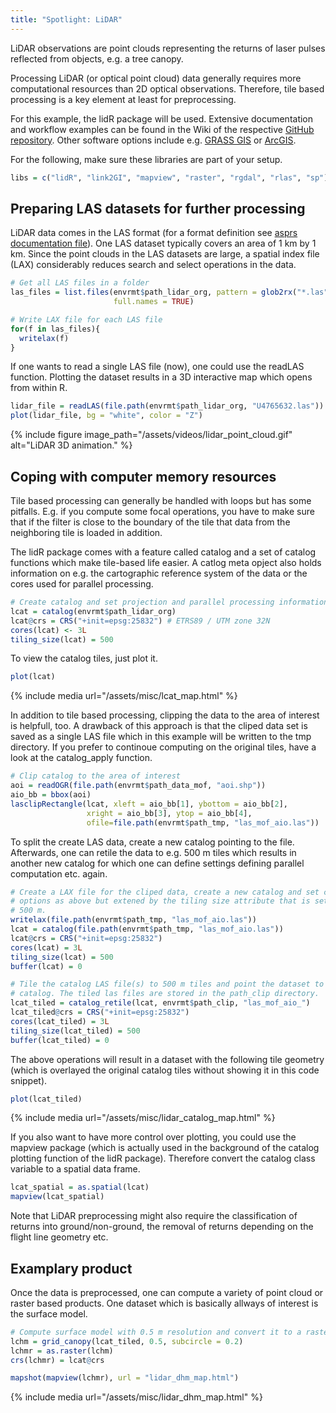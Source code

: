 ```yaml
---
title: "Spotlight: LiDAR"
---
```




LiDAR observations are point clouds representing the returns of laser pulses reflected from objects, e.g. a tree canopy.

Processing LiDAR (or optical point cloud) data generally  requires more computational resources than 2D optical observations. Therefore, tile based processing is a key element at least for preprocessing.

For this example, the lidR package will be used. Extensive documentation and workflow examples can be found in the Wiki of the respective [GitHub repository](https://github.com/Jean-Romain/lidR). Other software options include e.g. [GRASS GIS](https://grass.osgeo.org/screenshots/lidar/) or [ArcGIS](https://desktop.arcgis.com/en/arcmap/10.3/manage-data/las-dataset/a-quick-tour-of-lidar-in-arcgis.htm).

For the following, make sure these libraries are part of your setup.

```r
libs = c("lidR", "link2GI", "mapview", "raster", "rgdal", "rlas", "sp")
```

## Preparing LAS datasets for further processing
LiDAR data comes in the LAS format (for a format definition see [asprs documentation file](https://www.asprs.org/a/society/committees/standards/LAS_1_4_r13.pdf)). One LAS dataset typically covers an area of 1 km by 1 km. Since the point clouds in the LAS datasets are large, a spatial index file (LAX) considerably reduces search and select operations in the data.


```r
# Get all LAS files in a folder
las_files = list.files(envrmt$path_lidar_org, pattern = glob2rx("*.las"),
                       full.names = TRUE)

# Write LAX file for each LAS file
for(f in las_files){
  writelax(f)
}
```
If one wants to read a single LAS file (now), one could use the readLAS function. Plotting the dataset results in a 3D interactive map which opens from within R.

```r
lidar_file = readLAS(file.path(envrmt$path_lidar_org, "U4765632.las"))
plot(lidar_file, bg = "white", color = "Z")
```

{% include figure image_path="/assets/videos/lidar_point_cloud.gif" alt="LiDAR 3D animation." %}




## Coping with computer memory resources
Tile based processing can generally be handled with loops but has some pitfalls. E.g. if you compute some focal operations, you have to make sure that if the filter is close to the boundary of the tile that data from the neighboring tile is loaded in addition. 

The lidR package comes with a feature called catalog and a set of catalog functions which make tile-based life easier. A catlog meta opject also holds information on e.g. the cartographic reference system of the data or the cores used for parallel processing.


```r
# Create catalog and set projection and parallel processing information
lcat = catalog(envrmt$path_lidar_org)
lcat@crs = CRS("+init=epsg:25832") # ETRS89 / UTM zone 32N
cores(lcat) <- 3L
tiling_size(lcat) = 500
```





To view the catalog tiles, just plot it.

```r
plot(lcat)
```
{% include media url="/assets/misc/lcat_map.html" %}


In addition to tile based processing, clipping the data to the area of interest is helpfull, too. A drawback of this approach is that the cliped data set is saved as a single LAS file which in this example will be written to the tmp directory. If you prefer to continoue computing on the original tiles, have a look at the catalog_apply function.

```r
# Clip catalog to the area of interest
aoi = readOGR(file.path(envrmt$path_data_mof, "aoi.shp"))
aio_bb = bbox(aoi)
lasclipRectangle(lcat, xleft = aio_bb[1], ybottom = aio_bb[2], 
                 xright = aio_bb[3], ytop = aio_bb[4],
                 ofile=file.path(envrmt$path_tmp, "las_mof_aio.las"))
```


To split the create LAS data, create a new catalog pointing to the file. Afterwards, one can retile the data to e.g. 500 m tiles which results in another new catalog for which one can define settings defining parallel computation etc. again.

```r
# Create a LAX file for the cliped data, create a new catalog and set catalog 
# options as above but extened by the tiling size attribute that is set to 
# 500 m.
writelax(file.path(envrmt$path_tmp, "las_mof_aio.las"))
lcat = catalog(file.path(envrmt$path_tmp, "las_mof_aio.las"))
lcat@crs = CRS("+init=epsg:25832")
cores(lcat) = 3L
tiling_size(lcat) = 500
buffer(lcat) = 0

# Tile the catalog LAS file(s) to 500 m tiles and point the dataset to a new
# catalog. The tiled las files are stored in the path_clip directory.
lcat_tiled = catalog_retile(lcat, envrmt$path_clip, "las_mof_aio_")
lcat_tiled@crs = CRS("+init=epsg:25832")
cores(lcat_tiled) = 3L
tiling_size(lcat_tiled) = 500
buffer(lcat_tiled) = 0
```




The above operations will result in a dataset with the following tile geometry (which is overlayed the original catalog tiles without showing it in this code snippet).

```r
plot(lcat_tiled)
```
{% include media url="/assets/misc/lidar_catalog_map.html" %}

If you also want to have more control over plotting, you could use the mapview package (which is actually used in the background of the catalog plotting function of the lidR package). Therefore convert the catalog class variable to a spatial data frame.


```r
lcat_spatial = as.spatial(lcat)
mapview(lcat_spatial)
```


Note that LiDAR preprocessing might also require the classification of returns into ground/non-ground, the removal of returns depending on the flight line geometry etc.

## Examplary product
Once the data is preprocessed, one can compute a variety of point cloud or raster based products. One dataset which is basically allways of interest is the surface model.


```r
# Compute surface model with 0.5 m resolution and convert it to a raster object.
lchm = grid_canopy(lcat_tiled, 0.5, subcircle = 0.2)
lchmr = as.raster(lchm)
crs(lchmr) = lcat@crs
```







```r
mapshot(mapview(lchmr), url = "lidar_dhm_map.html")
```
{% include media url="/assets/misc/lidar_dhm_map.html" %}


